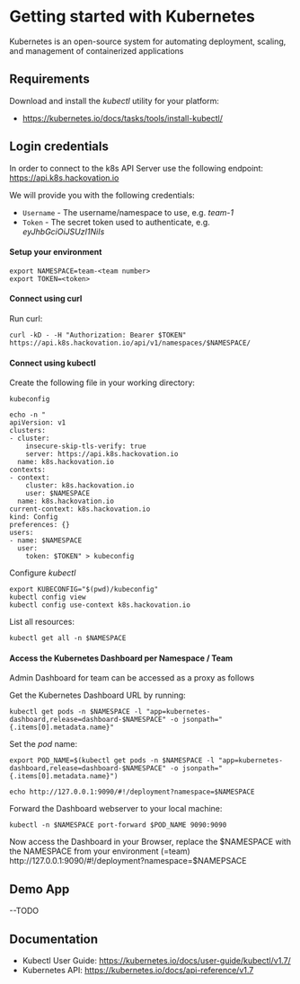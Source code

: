 Getting started with Kubernetes
=========
Kubernetes is an open-source system for automating deployment, scaling, and management of containerized applications

## Requirements
Download and install the _kubectl_ utility for your platform:
* https://kubernetes.io/docs/tasks/tools/install-kubectl/

## Login credentials
In order to connect to the k8s API Server use the following endpoint: https://api.k8s.hackovation.io

We will provide you with the following credentials:
* `Username` - The username/namespace to use, e.g. _team-1_
* `Token` - The secret token used to authenticate, e.g. _eyJhbGciOiJSUzI1NiIs_

#### Setup your environment
```
export NAMESPACE=team-<team number>
export TOKEN=<token>
```
#### Connect using curl
Run curl:
```
curl -kD - -H "Authorization: Bearer $TOKEN" https://api.k8s.hackovation.io/api/v1/namespaces/$NAMESPACE/
```

#### Connect using kubectl
Create the following file in your working directory:

`kubeconfig`
```
echo -n "
apiVersion: v1
clusters:
- cluster:
    insecure-skip-tls-verify: true
    server: https://api.k8s.hackovation.io
  name: k8s.hackovation.io
contexts:
- context:
    cluster: k8s.hackovation.io
    user: $NAMESPACE
  name: k8s.hackovation.io
current-context: k8s.hackovation.io
kind: Config
preferences: {}
users:
- name: $NAMESPACE
  user:
    token: $TOKEN" > kubeconfig
```

Configure _kubectl_
```
export KUBECONFIG="$(pwd)/kubeconfig"
kubectl config view
kubectl config use-context k8s.hackovation.io
```

List all resources:
```
kubectl get all -n $NAMESPACE
```

#### Access the Kubernetes Dashboard per Namespace / Team
Admin Dashboard for team can be accessed as a proxy as follows

Get the Kubernetes Dashboard URL by running:
```
kubectl get pods -n $NAMESPACE -l "app=kubernetes-dashboard,release=dashboard-$NAMESPACE" -o jsonpath="{.items[0].metadata.name}"
```

Set the _pod_ name:
```
export POD_NAME=$(kubectl get pods -n $NAMESPACE -l "app=kubernetes-dashboard,release=dashboard-$NAMESPACE" -o jsonpath="{.items[0].metadata.name}")

echo http://127.0.0.1:9090/#!/deployment?namespace=$NAMESPACE
```

Forward the Dashboard webserver to your local machine:
```
kubectl -n $NAMESPACE port-forward $POD_NAME 9090:9090
```

Now access the Dashboard in your Browser, replace the $NAMESPACE with the NAMESPACE from your environment (=team)
 http://127.0.0.1:9090/#!/deployment?namespace=$NAMEPSACE

## Demo App
--TODO

## Documentation
* Kubectl User Guide: https://kubernetes.io/docs/user-guide/kubectl/v1.7/
* Kubernetes API: https://kubernetes.io/docs/api-reference/v1.7
